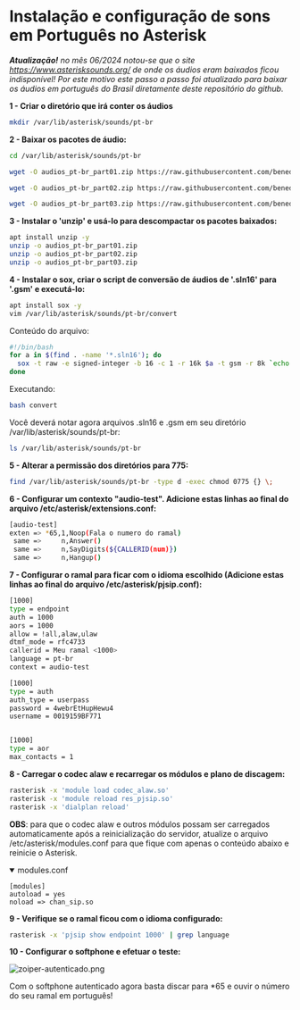 # Instalação e configuração de sons em Português no Asterisk

_**Atualização!** no mês 06/2024 notou-se que o site https://www.asterisksounds.org/ de onde os áudios eram baixados ficou indisponível! Por este motivo este passo a passo foi atualizado para baixar os áudios em português do Brasil diretamente deste repositório do github._

**1 - Criar o diretório que irá conter os áudios**

```bash
mkdir /var/lib/asterisk/sounds/pt-br
```

**2 - Baixar os pacotes de áudio:**

```bash
cd /var/lib/asterisk/sounds/pt-br

wget -O audios_pt-br_part01.zip https://raw.githubusercontent.com/beneditomarques/basic-asterisk-training/main/instalacao-do-asterisk/audios_pt-br_part01.zip

wget -O audios_pt-br_part02.zip https://raw.githubusercontent.com/beneditomarques/basic-asterisk-training/main/instalacao-do-asterisk/audios_pt-br_part02.zip

wget -O audios_pt-br_part03.zip https://raw.githubusercontent.com/beneditomarques/basic-asterisk-training/main/instalacao-do-asterisk/audios_pt-br_part03.zip
```

**3 - Instalar o 'unzip' e usá-lo para descompactar os pacotes baixados:**

```bash
apt install unzip -y
unzip -o audios_pt-br_part01.zip
unzip -o audios_pt-br_part02.zip
unzip -o audios_pt-br_part03.zip
```

**4 - Instalar o sox, criar o script de conversão de áudios de '.sln16' para '.gsm' e executá-lo:**

```bash
apt install sox -y
vim /var/lib/asterisk/sounds/pt-br/convert 
```
Conteúdo do arquivo:

```bash
#!/bin/bash
for a in $(find . -name '*.sln16'); do
  sox -t raw -e signed-integer -b 16 -c 1 -r 16k $a -t gsm -r 8k `echo $a|sed "s/.sln16/.gsm/"`;\
done
```
Executando:

```bash
bash convert 
```

Você deverá notar agora arquivos .sln16 e .gsm em seu diretório /var/lib/asterisk/sounds/pt-br:

```bash
ls /var/lib/asterisk/sounds/pt-br
```

**5 - Alterar a permissão dos diretórios para 775:**

```bash
find /var/lib/asterisk/sounds/pt-br -type d -exec chmod 0775 {} \;
```


**6 - Configurar um contexto "audio-test". Adicione estas linhas ao final do arquivo /etc/asterisk/extensions.conf:**

 
```bash
[audio-test]
exten => *65,1,Noop(Fala o numero do ramal)
 same =>     n,Answer()
 same =>     n,SayDigits(${CALLERID(num)})
 same =>     n,Hangup()
```

**7 - Configurar o ramal para ficar com o idioma escolhido (Adicione estas linhas ao final do arquivo /etc/asterisk/pjsip.conf):**


```bash
[1000]
type = endpoint
auth = 1000
aors = 1000
allow = !all,alaw,ulaw
dtmf_mode = rfc4733
callerid = Meu ramal <1000>
language = pt-br
context = audio-test

[1000]
type = auth
auth_type = userpass
password = 4webrEtHupHewu4
username = 0019159BF771


[1000]
type = aor
max_contacts = 1
```

**8 - Carregar o codec alaw e recarregar os módulos e plano de discagem:**

```bash
rasterisk -x 'module load codec_alaw.so'
rasterisk -x 'module reload res_pjsip.so'
rasterisk -x 'dialplan reload'
```

**OBS**: para que o codec alaw e outros módulos possam ser carregados automaticamente após a reinicialização do servidor, atualize o arquivo /etc/asterisk/modules.conf para que fique com apenas o conteúdo abaixo e reinicie o Asterisk.

<details open><summary>modules.conf</summary>

```
[modules]
autoload = yes
noload => chan_sip.so
```

</details>


**9 - Verifique se o ramal ficou com o idioma configurado:**

```bash
rasterisk -x 'pjsip show endpoint 1000' | grep language
```

**10 - Configurar o softphone e efetuar o teste:**

![zoiper-autenticado.png](zoiper-autenticado.png)

Com o softphone autenticado agora basta discar para *65 e ouvir o número do seu ramal em português!










